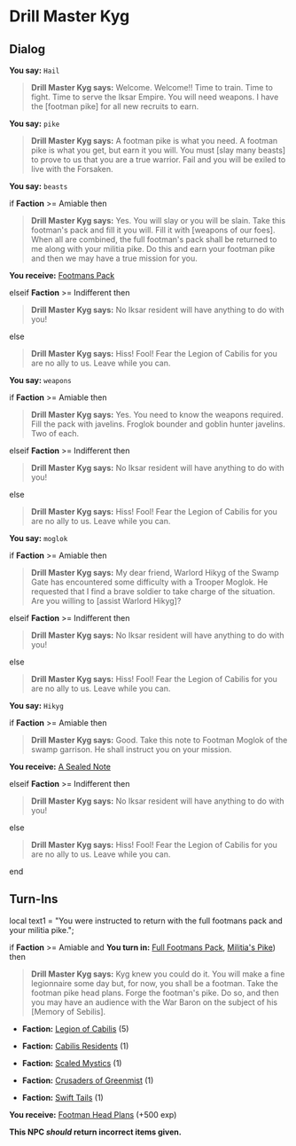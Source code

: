 # Drill Master Kyg
## Dialog

**You say:** `Hail`



>**Drill Master Kyg says:** Welcome. Welcome!!  Time to train.  Time to fight.  Time to serve the Iksar Empire.  You will need weapons.  I have the [footman pike] for all new recruits to earn.

**You say:** `pike`



>**Drill Master Kyg says:** A footman pike is what you need.  A footman pike is what you get, but earn it you will.  You must [slay many beasts] to prove to us that you are a true warrior.  Fail and you will be exiled to live with the Forsaken.

**You say:** `beasts`



if **Faction** >= Amiable then



>**Drill Master Kyg says:** Yes.  You will slay or you will be slain.  Take this footman's pack and fill it you will.  Fill it with [weapons of our foes].  When all are combined, the full footman's pack shall be returned to me along with your militia pike.  Do this and earn your footman pike and then we may have a true mission for you.



**You receive:**  [Footmans Pack](/item/17027)


elseif **Faction** >= Indifferent then



>**Drill Master Kyg says:** No Iksar resident will have anything to do with you!


else



>**Drill Master Kyg says:** Hiss!  Fool!  Fear the Legion of Cabilis for you are no ally to us.  Leave while you can.


**You say:** `weapons`



if **Faction** >= Amiable then



>**Drill Master Kyg says:** Yes.  You need to know the weapons required.  Fill the pack with javelins.  Froglok bounder and goblin hunter javelins.  Two of each.


elseif **Faction** >= Indifferent then



>**Drill Master Kyg says:** No Iksar resident will have anything to do with you!


else



>**Drill Master Kyg says:** Hiss!  Fool!  Fear the Legion of Cabilis for you are no ally to us.  Leave while you can.


**You say:** `moglok`



if **Faction** >= Amiable then



>**Drill Master Kyg says:** My dear friend, Warlord Hikyg of the Swamp Gate has encountered some difficulty with a Trooper Moglok. He requested that I find a brave soldier to take charge of the situation. Are you willing to [assist Warlord Hikyg]?


elseif **Faction** >= Indifferent then



>**Drill Master Kyg says:** No Iksar resident will have anything to do with you!


else



>**Drill Master Kyg says:** Hiss!  Fool!  Fear the Legion of Cabilis for you are no ally to us.  Leave while you can.


**You say:** `Hikyg`



if **Faction** >= Amiable then



>**Drill Master Kyg says:** Good. Take this note to Footman Moglok of the swamp garrison. He shall instruct you on your mission.



**You receive:**  [A Sealed Note](/item/18234)


elseif **Faction** >= Indifferent then



>**Drill Master Kyg says:** No Iksar resident will have anything to do with you!


else



>**Drill Master Kyg says:** Hiss!  Fool!  Fear the Legion of Cabilis for you are no ally to us.  Leave while you can.

end

## Turn-Ins



local text1 = "You were instructed to return with the full footmans pack and your militia pike.";




if **Faction** >= Amiable and  **You turn in:** [Full Footmans Pack](/item/12430), [Militia's Pike](/item/5131)) then


>**Drill Master Kyg says:** Kyg knew you could do it. You will make a fine legionnaire some day but, for now, you shall be a footman. Take the footman pike head plans. Forge the footman's pike. Do so, and then you may have an audience with the War Baron on the subject of his [Memory of Sebilis].


* __Faction:__ [Legion of Cabilis](/faction/441) (5)


* __Faction:__ [Cabilis Residents](/faction/440) (1)


* __Faction:__ [Scaled Mystics](/faction/445) (1)


* __Faction:__ [Crusaders of Greenmist](/faction/442) (1)


* __Faction:__ [Swift Tails](/faction/444) (1)


 **You receive:**  [Footman Head Plans](/item/12475) (+500 exp)

**This NPC *should* return incorrect items given.**






